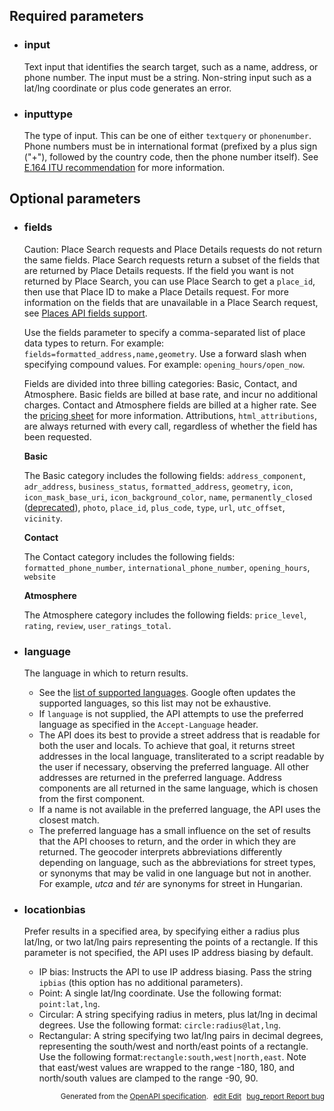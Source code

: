 <!--- This is a generated file, do not edit! -->
<!--- [START maps_http_parameters_placefindplacefromtext] -->
<h2 id="required-parameters">Required parameters</h2>

-   <h3 id="input">input</h3>

    Text input that identifies the search target, such as a name, address, or phone number. The input must be a string. Non-string input such as a lat/lng coordinate or plus code generates an error.

-   <h3 id="inputtype">inputtype</h3>

    The type of input. This can be one of either `textquery` or `phonenumber`. Phone numbers must be in international format (prefixed by a plus sign ("+"), followed by the country code, then the phone number itself). See [E.164 ITU recommendation](https://en.wikipedia.org/wiki/E.164) for more information.

<h2 id="optional-parameters">Optional parameters</h2>

-   <h3 id="fields">fields</h3>

    <div class="caution">
      Caution: Place Search requests and Place Details requests do not return
      the same fields. Place Search requests return a subset of the fields that
      are returned by Place Details requests. If the field you want is not
      returned by Place Search, you can use Place Search to get a <code>place_id</code>,
      then use that Place ID to make a Place Details request. For more information on
      the fields that are unavailable in a Place Search request, see
      <a href="https://developers.google.com/maps/documentation/places/web-service/place-data-fields#places-api-fields-support">Places API fields support</a>.
    </div>

    Use the fields parameter to specify a comma-separated list of place data types to return. For example: `fields=formatted_address,name,geometry`. Use a forward slash when specifying compound values. For example: `opening_hours/open_now`.

    Fields are divided into three billing categories: Basic, Contact, and Atmosphere. Basic fields are billed at base rate, and incur no additional charges. Contact and Atmosphere fields are billed at a higher rate. See the [pricing sheet](https://cloud.google.com/maps-platform/pricing/sheet/) for more information. Attributions, `html_attributions`, are always returned with every call, regardless of whether the field has been requested.

    **Basic**

    The Basic category includes the following fields: `address_component`, `adr_address`, `business_status`, `formatted_address`, `geometry`, `icon`, `icon_mask_base_uri`, `icon_background_color`, `name`, `permanently_closed` ([deprecated](https://developers.google.com/maps/deprecations)), `photo`, `place_id`, `plus_code`, `type`, `url`, `utc_offset`, `vicinity`.

    **Contact**

    The Contact category includes the following fields: `formatted_phone_number`, `international_phone_number`, `opening_hours`, `website`

    **Atmosphere**

    The Atmosphere category includes the following fields: `price_level`, `rating`, `review`, `user_ratings_total`.

-   <h3 id="language">language</h3>

    The language in which to return results.

    -   See the [list of supported languages](https://developers.google.com/maps/faq#languagesupport). Google often updates the supported languages, so this list may not be exhaustive.
    -   If `language` is not supplied, the API attempts to use the preferred language as specified in the `Accept-Language` header.
    -   The API does its best to provide a street address that is readable for both the user and locals. To achieve that goal, it returns street addresses in the local language, transliterated to a script readable by the user if necessary, observing the preferred language. All other addresses are returned in the preferred language. Address components are all returned in the same language, which is chosen from the first component.
    -   If a name is not available in the preferred language, the API uses the closest match.
    -   The preferred language has a small influence on the set of results that the API chooses to return, and the order in which they are returned. The geocoder interprets abbreviations differently depending on language, such as the abbreviations for street types, or synonyms that may be valid in one language but not in another. For example, *utca* and *tér* are synonyms for street in Hungarian.

-   <h3 id="locationbias">locationbias</h3>

    Prefer results in a specified area, by specifying either a radius plus lat/lng, or two lat/lng pairs representing the points of a rectangle. If this parameter is not specified, the API uses IP address biasing by default.

    -   IP bias: Instructs the API to use IP address biasing. Pass the string `ipbias` (this option has no additional parameters).
    -   Point: A single lat/lng coordinate. Use the following format: `point:lat,lng`.
    -   Circular: A string specifying radius in meters, plus lat/lng in decimal degrees. Use the following format: `circle:radius@lat,lng`.
    -   Rectangular: A string specifying two lat/lng pairs in decimal degrees, representing the south/west and north/east points of a rectangle. Use the following format:`rectangle:south,west|north,east`. Note that east/west values are wrapped to the range -180, 180, and north/south values are clamped to the range -90, 90.


<p style="text-align: right; font-size: smaller;">Generated from the <a class="gc-analytics-event" data-category="GMP" data-label="openapi-github" href="https://github.com/googlemaps/openapi-specification" title="Google Maps Platform OpenAPI Specification" class="external">OpenAPI specification</a>.
<a class="gc-analytics-event" data-category="GMP" data-label="openapi-github-maps-http-parameters-placefindplacefromtext" data-action="edit" style="margin-left: 5px;" href="https://github.com/googlemaps/openapi-specification/tree/main/specification/parameters" title="Edit on GitHub"><span class="material-icons">edit</span> Edit</a>
<a class="gc-analytics-event" data-category="GMP" data-label="openapi-github-maps-http-parameters-placefindplacefromtext" data-action="bug" style="margin-left: 5px;" href="https://github.com/googlemaps/openapi-specification/issues/new?assignees=&labels=type%3A+bug%2C+triage+me&template=bug_report.md&title=[parameters] Bug - /maps/api/place/findplacefromtext/json" title="File bug for parameters on GitHub"><span class="material-icons">bug_report</span> Report bug</a>
</p>

<!--- [END maps_http_parameters_placefindplacefromtext] -->